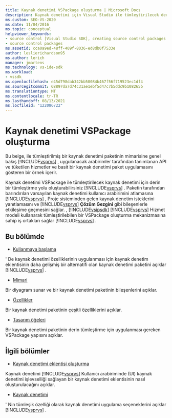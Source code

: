 ```yaml
---
title: Kaynak denetimi VSPackage oluşturma | Microsoft Docs
description: Kaynak denetimi için Visual Studio ile tümleştirilecek derin tümleştirme yolu oluşturan bir kaynak denetimi VSPackage oluşturmayı öğrenin.
ms.custom: SEO-VS-2020
ms.date: 11/04/2016
ms.topic: conceptual
helpviewer_keywords:
- source control [Visual Studio SDK], creating source control packages
- source control packages
ms.assetid: cca0a9ed-48ff-409f-8036-ed8db0f7533e
author: leslierichardson95
ms.author: lerich
manager: jmartens
ms.technology: vs-ide-sdk
ms.workload:
- vssdk
ms.openlocfilehash: e45d798dab342bb50084b467f56f719523ec1df4
ms.sourcegitcommit: 68897da7d74c31ae1ebf5d47c7b5ddc9b108265b
ms.translationtype: MT
ms.contentlocale: tr-TR
ms.lasthandoff: 08/13/2021
ms.locfileid: "122086722"
---
```

# <a name="create-a-source-control-vspackage"></a>Kaynak denetimi VSPackage oluşturma
Bu belge, ile tümleştirilmiş bir kaynak denetimi paketinin mimarisine genel bakış [!INCLUDE[vsprvs](../../code-quality/includes/vsprvs_md.md)] , uygulanacak arabirimler tarafından tanımlanan API ve tüketilen hizmetler ve basit bir kaynak denetimi paket uygulamasını gösteren bir örnek içerir.

 Kaynak denetimi VSPackage ile tümleştirilecek kaynak denetimi için derin bir tümleştirme yolu oluşturabilirsiniz [!INCLUDE[vsprvs](../../code-quality/includes/vsprvs_md.md)] . Paketin tarafından barındırılan varsayılan kaynak denetimi kullanıcı arabirimini atlamasına [!INCLUDE[vsprvs](../../code-quality/includes/vsprvs_md.md)] , Proje sisteminden gelen kaynak denetim isteklerini yanıtlamasını ve [!INCLUDE[vsprvs](../../code-quality/includes/vsprvs_md.md)] **Çözüm Gezgini** gibi bileşenlerle etkileşime geçmesini sağlar. , [!INCLUDE[vsipsdk](../../extensibility/includes/vsipsdk_md.md)] [!INCLUDE[vsprvs](../../code-quality/includes/vsprvs_md.md)] Hizmet modeli kullanarak tümleştirilebilen bir VSPackage oluşturma mekanizmasına sahip iş ortakları sağlar [!INCLUDE[vsprvs](../../code-quality/includes/vsprvs_md.md)] .

## <a name="in-this-section"></a>Bu bölümde
- [Kullanmaya başlama](../../extensibility/internals/getting-started-with-source-control-vspackages.md)

 ' De kaynak denetimi özelliklerinin uygulanması için kaynak denetim eklentisinin daha gelişmiş bir alternatifi olan kaynak denetimi paketini açıklar [!INCLUDE[vsprvs](../../code-quality/includes/vsprvs_md.md)] .

- [Mimari](../../extensibility/internals/source-control-vspackage-architecture.md)

 Bir diyagram sunar ve bir kaynak denetimi paketinin bileşenlerini açıklar.

- [Özellikler](../../extensibility/internals/source-control-vspackage-features.md)

 Bir kaynak denetimi paketinin çeşitli özelliklerini açıklar.

- [Tasarım öğeleri](../../extensibility/internals/source-control-vspackage-design-elements.md)

 Bir kaynak denetimi paketinin derin tümleştirme için uygulanması gereken VSPackage yapısını açıklar.

## <a name="related-sections"></a>İlgili bölümler
- [Kaynak denetimi eklentisi oluşturma](../../extensibility/internals/creating-a-source-control-plug-in.md)

 Kaynak denetimi [!INCLUDE[vsprvs](../../code-quality/includes/vsprvs_md.md)] Kullanıcı arabiriminde (UI) kaynak denetimi işlevselliği sağlayan bir kaynak denetimi eklentisinin nasıl oluşturulacağını açıklar.

- [Kaynak denetimi](../../extensibility/internals/source-control.md)

 ' Nin tümleşik özelliği olarak kaynak denetimi uygulama seçeneklerini açıklar [!INCLUDE[vsprvs](../../code-quality/includes/vsprvs_md.md)] .
